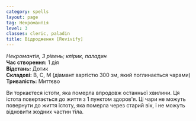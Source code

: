 ```yaml
---
category: spells
layout: page
tag: Некромантія
level: 3
classes: сleric, paladin
title: Відродження [Revivify]
---
```


_Некромантія, 3 рівень; клірик, паладин_    
**Час створення:** 1 дія    
**Відстань:** Дотик    
**Складові:** В, С, М (діамант вартістю 300 зм, який поглинається чарами)    
**Тривалість:** Миттєво    

Ви торкаєтеся істоти, яка померла впродовж останньої хвилини. Ця істота повертається до життя з 1 пунктом здоров'я. Ці чари не можуть повернути до життя істоту, яка померла через старий вік, і не можуть відновити жодних частин тіла. 
